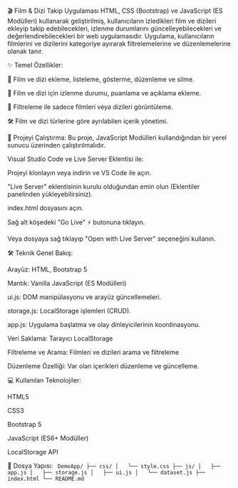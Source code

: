 🎬 Film & Dizi Takip Uygulaması
HTML, CSS (Bootstrap) ve JavaScript (ES Modülleri) kullanarak geliştirilmiş, kullanıcıların izledikleri film ve dizileri ekleyip takip edebilecekleri, izlenme durumlarını güncelleyebilecekleri ve değerlendirebilecekleri bir web uygulamasıdır. Uygulama, kullanıcıların filmlerini ve dizilerini kategoriye ayırarak filtrelemelerine ve düzenlemelerine olanak tanır.

✨ Temel Özellikler:

🔑 Film ve dizi ekleme, listeleme, gösterme, düzenleme ve silme.

🎥 Film ve dizi için izlenme durumu, puanlama ve açıklama ekleme.

📅 Filtreleme ile sadece filmleri veya dizileri görüntüleme.

🛠️ Film ve dizi türlerine göre ayrılabilen içerik yönetimi.

🚀 Projeyi Çalıştırma:
Bu proje, JavaScript Modülleri kullandığından bir yerel sunucu üzerinden çalıştırılmalıdır.

Visual Studio Code ve Live Server Eklentisi ile:

Projeyi klonlayın veya indirin ve VS Code ile açın.

"Live Server" eklentisinin kurulu olduğundan emin olun (Eklentiler panelinden yükleyebilirsiniz).

index.html dosyasını açın.

Sağ alt köşedeki "Go Live" ⚡ butonuna tıklayın.

Veya dosyaya sağ tıklayıp "Open with Live Server" seçeneğini kullanın.

🛠️ Teknik Genel Bakış:

Arayüz: HTML, Bootstrap 5

Mantık: Vanilla JavaScript (ES Modülleri)

ui.js: DOM manipülasyonu ve arayüz güncellemeleri.

storage.js: LocalStorage işlemleri (CRUD).

app.js: Uygulama başlatma ve olay dinleyicilerinin koordinasyonu.

Veri Saklama: Tarayıcı LocalStorage

Filtreleme ve Arama: Filmleri ve dizileri arama ve filtreleme

Düzenleme Özelliği: Var olan içerikleri düzenleme ve güncelleme.

💻 Kullanılan Teknolojiler:

HTML5

CSS3

Bootstrap 5

JavaScript (ES6+ Modüller)

LocalStorage API

📁 Dosya Yapısı:
`
DemoApp/
├── css/
│   └── style.css
├── js/
│   ├── app.js
│   ├── storage.js
│   ├── ui.js
│   └── dataset.js
├── index.html
└── README.md`

